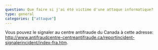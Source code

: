 ```yaml
---
question: Que faire si j'ai été victime d'une attaque informatique?
type: general
categories: ["attaque"]
---
```

Vous pouvez le signaler au centre antifraude du Canada à cette adresse: http://www.antifraudcentre-centreantifraude.ca/reportincident-signalerincident/index-fra.htm.